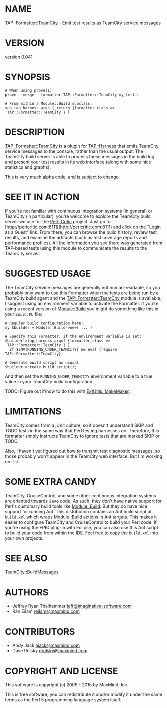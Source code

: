 # NAME

TAP::Formatter::TeamCity - Emit test results as TeamCity service messages

# VERSION

version 0.041

# SYNOPSIS

    # When using prove(1):
    prove --merge --formatter TAP::Formatter::TeamCity my_test.t

    # From within a Module::Build subclass:
    sub tap_harness_args { return {formatter_class => 'TAP::Formatter::TeamCity'} }

# DESCRIPTION

[TAP::Formatter::TeamCity](https://metacpan.org/pod/TAP::Formatter::TeamCity) is a plugin for [TAP::Harness](https://metacpan.org/pod/TAP::Harness) that emits
TeamCity service messages to the console, rather than the usual output. The
TeamCity build server is able to process these messages in the build log and
present your test results in its web interface (along with some nice
statistics and graphs).

This is very much alpha code, and is subject to change.

# SEE IT IN ACTION

If you're not familiar with continuous integration systems (in general) or
TeamCity (in particular), you're welcome to explore the TeamCity build server
we use for the [Perl::Critic](https://metacpan.org/pod/Perl::Critic) project. Just go to
[http://perlcritic.com:8111](http://perlcritic.com:8111) and click on the "Login as a Guest" link. From
there, you can browse the build history, review test results, and examine the
artifacts (such as test coverage reports and performance profiles). All the
information you see there was generated from TAP-based tests using this module
to communicate the results to the TeamCity server.

# SUGGESTED USAGE

The TeamCity service messages are generally not human-readable, so you
probably only want to use this Formatter when the tests are being run by a
TeamCity build agent and the [TAP::Formatter::TeamCity](https://metacpan.org/pod/TAP::Formatter::TeamCity) module is available.
I suggest using an environment variable to activate the Formatter. If you're
using a recent version of [Module::Build](https://metacpan.org/pod/Module::Build) you might do something like this in
your `Build.PL` file:

    # Regular build configuration here:
    my $builder = Module::Build->new( ... )

    # Specify this Formatter, if the environment variable is set:
    $builder->tap_harness_args( {formatter_class => 'TAP::Formatter::TeamCity'} )
      if $ENV{RUNNING_UNDER_TEAMCITY} && eval {require TAP::Formatter::TeamCity};

    # Generate build script as ususal:
    $builder->create_build_script();

And then set the `RUNNING_UNDER_TEAMCITY` environment variable to a true
value in your TeamCity build configuration.

TODO: Figure out if/how to do this with [ExtUtils::MakeMaker](https://metacpan.org/pod/ExtUtils::MakeMaker).

# LIMITATIONS

TeamCity comes from a jUnit culture, so it doesn't understand SKIP and TODO
tests in the same way that Perl testing harnesses do. Therefore, this
formatter simply instructs TeamCity to ignore tests that are marked SKIP or
TODO.

Also, I haven't yet figured out how to transmit test diagnostic messages, so
those probably won't appear in the TeamCity web interface. But I'm working on
it :)

# SOME EXTRA CANDY

TeamCity, CruiseControl, and some other continuous integration systems are
oriented towards Java code. As such, they don't have native support for Perl's
customary build tools like [Module::Build](https://metacpan.org/pod/Module::Build). But they do have nice support for
running Ant. This distribution contains an Ant build script at `build.xml`
which wraps [Module::Build](https://metacpan.org/pod/Module::Build) actions in Ant targets. This makes it easier to
configure TeamCity and CruiseControl to build your Perl code. If you're using
the EPIC plug-in with Eclipse, you can also use this Ant script to build your
code from within the IDE. Feel free to copy the `build.xml` into your own
projects.

# SEE ALSO

[TeamCity::BuildMessages](https://metacpan.org/pod/TeamCity::BuildMessages)

# AUTHORS

- Jeffrey Ryan Thalhammer <jeff@imaginative-software.com>
- Ran Eilam <reilam@maxmind.com>

# CONTRIBUTORS

- Andy Jack <ajack@maxmind.com>
- Dave Rolsky <drolsky@maxmind.com>

# COPYRIGHT AND LICENSE

This software is copyright (c) 2009 - 2015 by MaxMind, Inc..

This is free software; you can redistribute it and/or modify it under
the same terms as the Perl 5 programming language system itself.
